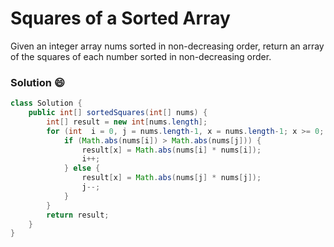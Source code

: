 # Squares of a Sorted Array
Given an integer array nums sorted in non-decreasing order, return an array of the squares of each number sorted in non-decreasing order.

### Solution :smile:
```java
class Solution {
    public int[] sortedSquares(int[] nums) {
        int[] result = new int[nums.length];
        for (int  i = 0, j = nums.length-1, x = nums.length-1; x >= 0; x--) {
            if (Math.abs(nums[i]) > Math.abs(nums[j])) {
                result[x] = Math.abs(nums[i] * nums[i]);
                i++;
            } else {
                result[x] = Math.abs(nums[j] * nums[j]);
                j--;
            }
        }
        return result;
    }
}
```
